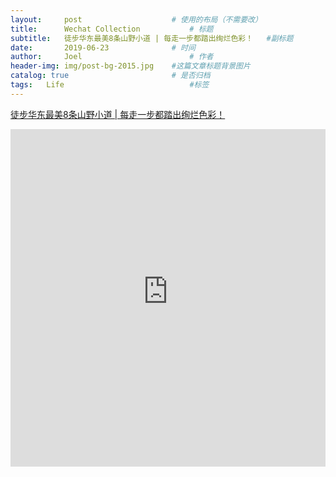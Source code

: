 ```yaml
---
layout:     post   				    # 使用的布局（不需要改）
title:      Wechat Collection			# 标题 
subtitle:   徒步华东最美8条山野小道 | 每走一步都踏出绚烂色彩！   #副标题
date:       2019-06-23 				# 时间
author:     Joel 						# 作者
header-img: img/post-bg-2015.jpg 	#这篇文章标题背景图片
catalog: true 						# 是否归档
tags:	Life							#标签
---
```

<a href="https://mp.weixin.qq.com/s?__biz=MjM5NTE4NTg3Mg==&mid=211775686&idx=1&sn=0c610a4696e8931033c507d30117aa88&chksm=2f97857918e00c6fadd592d823baa5b9f3dd0c3ff21212557bf54900f521eefe7ffca4b2d611&mpshare=1&scene=1&srcid=111753v0uMjlnqzM33mHQtG9&pass_ticket=tB08wSX9ENKcHH%2BbxYTJ8vLvzOyEuZ4v%2FmSF8VnlR69XQGlEHrBPX23zOl6VwBg1#rd">徒步华东最美8条山野小道 | 每走一步都踏出绚烂色彩！</a>

<embed width="100%" height="540px" name="plugin" id="plugin" src="https://raw.githubusercontent.com/JoelPub/joelpub.github.io/master/img/blog/H.pdf" type="application/pdf" internalinstanceid="9">
